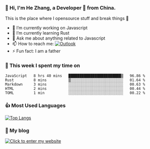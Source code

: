 ### 👋 Hi, I'm He Zhang, a Developer 🚀 from China.

This is the place where I opensource stuff and break things :rofl:

- 🔭  I’m currently working on Javascript
- 🌱  I’m currently learning Rust
- 💬  Ask me about anything related to Javascript
- 📫  How to reach me: [![Outlook](https://img.shields.io/badge/-Outlook-0078D4?style=flat&logo=Microsoft-Outlook&logoColor=white)](mailto:zhanghecool@outlook.com)
- ⚡  Fun fact: I am a father

### 💪 This week I spent my time on 
<!--START_SECTION:waka-->
```text
JavaScript   8 hrs 40 mins   ████████████████████████▒   96.86 % 
Rust         8 mins          ▒░░░░░░░░░░░░░░░░░░░░░░░░   01.64 % 
Markdown     3 mins          ░░░░░░░░░░░░░░░░░░░░░░░░░   00.63 % 
HTML         2 mins          ░░░░░░░░░░░░░░░░░░░░░░░░░   00.44 % 
TOML         1 min           ░░░░░░░░░░░░░░░░░░░░░░░░░   00.22 % 
```
<!--END_SECTION:waka-->

### 👍 Most Used Languages
[![Top Langs](https://github-readme-stats.vercel.app/api/top-langs/?username=zhanghecool&layout=compact)](https://zhanghe.cool)

### 🌈 My blog 
[![Click to enter my website](https://cdn.jsdelivr.net/gh/zhanghecool/assets/images/gif/zhanghecools.gif)](https://zhanghe.cool)

